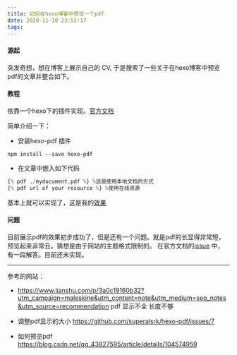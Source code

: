 ```yaml
---
title: 如何在hexo博客中预览一个pdf
date: 2020-11-18 23:52:17
tags:
---
```

#### 源起
突发奇想，想在博客上展示自己的 CV, 于是搜索了一些关于在hexo博客中预览pdf的文章并整合如下。

#### 教程
依靠一个hexo下的插件实现。[官方文档](https://github.com/superalsrk/hexo-pdf)

简单介绍一下：
- 安装hexo-pdf 插件 
```shell
npm install --save hexo-pdf
```
- 在文章中嵌入如下代码
``` python
{% pdf ./mydocument.pdf %} %这是使用本地文档的方式
{% pdf url of your resource %} %使用在线资源
```

基本上就可以实现了，这是我的[效果](https://cw-guo.github.io/profile/)

#### 问题

目前展示pdf的效果初步成功了，但是还有一个问题。就是pdf的长显得非常短，预览起来非常丑。猜想是由于网站的主题格式限制的。
在官方文档的[issue](https://github.com/superalsrk/hexo-pdf/issues/7) 中，有一段解答。目前还未实现。



-------
参考的网站：
- https://www.jianshu.com/p/3a0c19160b32?utm_campaign=maleskine&utm_content=note&utm_medium=seo_notes&utm_source=recommendation pdf 显示不全 长度不够

- 调整pdf显示的大小 https://github.com/superalsrk/hexo-pdf/issues/7

- 如何预览pdf https://blog.csdn.net/qq_43827595/article/details/104574959